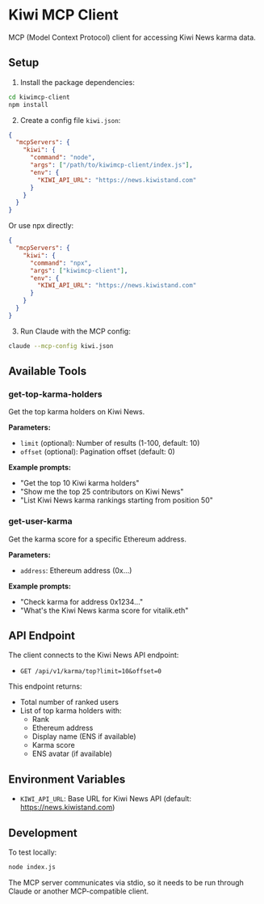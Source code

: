 # Kiwi MCP Client

MCP (Model Context Protocol) client for accessing Kiwi News karma data.

## Setup

1. Install the package dependencies:
```bash
cd kiwimcp-client
npm install
```

2. Create a config file `kiwi.json`:
```json
{
  "mcpServers": {
    "kiwi": {
      "command": "node",
      "args": ["/path/to/kiwimcp-client/index.js"],
      "env": {
        "KIWI_API_URL": "https://news.kiwistand.com"
      }
    }
  }
}
```

Or use npx directly:
```json
{
  "mcpServers": {
    "kiwi": {
      "command": "npx",
      "args": ["kiwimcp-client"],
      "env": {
        "KIWI_API_URL": "https://news.kiwistand.com"
      }
    }
  }
}
```

3. Run Claude with the MCP config:
```bash
claude --mcp-config kiwi.json
```

## Available Tools

### get-top-karma-holders
Get the top karma holders on Kiwi News.

**Parameters:**
- `limit` (optional): Number of results (1-100, default: 10)
- `offset` (optional): Pagination offset (default: 0)

**Example prompts:**
- "Get the top 10 Kiwi karma holders"
- "Show me the top 25 contributors on Kiwi News"
- "List Kiwi News karma rankings starting from position 50"

### get-user-karma
Get the karma score for a specific Ethereum address.

**Parameters:**
- `address`: Ethereum address (0x...)

**Example prompts:**
- "Check karma for address 0x1234..."
- "What's the Kiwi News karma score for vitalik.eth"

## API Endpoint

The client connects to the Kiwi News API endpoint:
- `GET /api/v1/karma/top?limit=10&offset=0`

This endpoint returns:
- Total number of ranked users
- List of top karma holders with:
  - Rank
  - Ethereum address
  - Display name (ENS if available)
  - Karma score
  - ENS avatar (if available)

## Environment Variables

- `KIWI_API_URL`: Base URL for Kiwi News API (default: https://news.kiwistand.com)

## Development

To test locally:
```bash
node index.js
```

The MCP server communicates via stdio, so it needs to be run through Claude or another MCP-compatible client.
